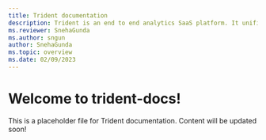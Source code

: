 ```yaml
---
title: Trident documentation
description: Trident is an end to end analytics SaaS platform. It unifies the capabilities of Power BI, Data warehouse, Data engineering, Data Factory, Data science, Real-time analytics, Business Intelligence, and many more.
ms.reviewer: SnehaGunda
ms.author: sngun
author: SnehaGunda
ms.topic: overview
ms.date: 02/09/2023
---
```


# Welcome to trident-docs!

This is a placeholder file for Trident documentation. Content will be updated soon!